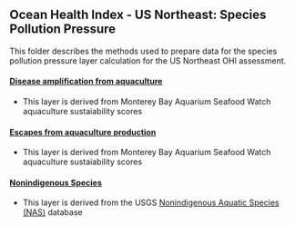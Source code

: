 ## Ocean Health Index - US Northeast: Species Pollution Pressure

This folder describes the methods used to prepare data for the species pollution pressure layer calculation for the US Northeast OHI assessment. 

#### [Disease amplification from aquaculture](https://ohi-northeast.github.io/ne-prep/prep/pressures/species/aqua_disease.html)
- This layer is derived from Monterey Bay Aquarium Seafood Watch aquaculture sustaiability scores

#### [Escapes from aquaculture production](https://ohi-northeast.github.io/ne-prep/prep/pressures/species/aqua_escapes.html)
- This layer is derived from Monterey Bay Aquarium Seafood Watch aquaculture sustaiability scores

#### [Nonindigenous Species](https://ohi-northeast.github.io/ne-prep/prep/pressures/species/invasive_species.html)
- This layer is derived from the USGS [Nonindigenous Aquatic Species (NAS)](https://nas.er.usgs.gov/) database

